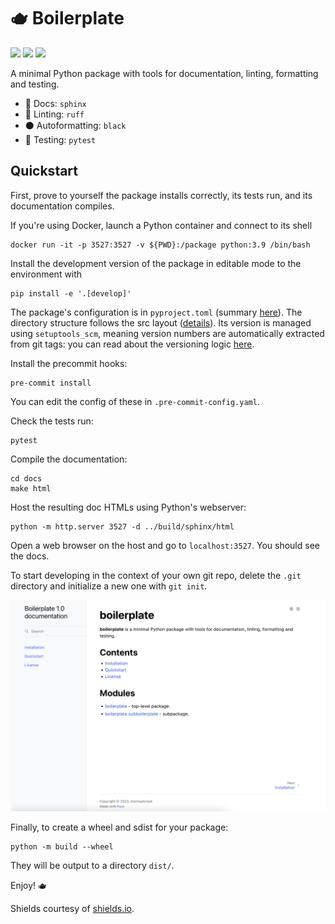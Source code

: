 # 🫖 Boilerplate

![](https://img.shields.io/github/actions/workflow/status/stochastictalk/python-package-boilerplate/python-package.yml) ![](https://img.shields.io/github/v/release/stochastictalk/python-package-boilerplate?display_name=tag) ![](https://img.shields.io/github/stars/stochastictalk/python-package-boilerplate?style=social)

A minimal Python package with tools for documentation, linting, formatting and testing.

- 📜 Docs: `sphinx`
- 🧰 Linting: `ruff`
- ⚫ Autoformatting: `black`
- 🧪 Testing: `pytest`


## Quickstart

First, prove to yourself the package installs correctly, its tests run, and its documentation compiles.

If you're using Docker, launch a Python container and connect to its shell
```
docker run -it -p 3527:3527 -v ${PWD}:/package python:3.9 /bin/bash
```

Install the development version of the package in editable mode to the environment with
```
pip install -e '.[develop]'
```
The package's configuration is in `pyproject.toml` (summary [here](https://setuptools.pypa.io/en/latest/userguide/pyproject_config.html)). The directory structure follows the src layout ([details](https://setuptools.pypa.io/en/latest/userguide/package_discovery.html)). Its version is managed using `setuptools_scm`, meaning version numbers are automatically extracted from git tags: you can read about the versioning logic [here](https://pypi.org/project/setuptools-scm/).

Install the precommit hooks:
```
pre-commit install
```
You can edit the config of these in `.pre-commit-config.yaml`.

Check the tests run:
```
pytest
```
Compile the documentation:
```
cd docs
make html
```
Host the resulting doc HTMLs using Python's webserver:
```
python -m http.server 3527 -d ../build/sphinx/html
``` 
Open a web browser on the host and go to `localhost:3527`. You should see the docs.

To start developing in the context of your own git repo, delete the `.git` directory and initialize a new one with `git init`. 

![Screenshot of rendered documentation](assets/docs-screenshot.png)


Finally, to create a wheel and sdist for your package:
```
python -m build --wheel
```
They will be output to a directory `dist/`.

Enjoy! 🫖

Shields courtesy of [shields.io](https://shields.io/).
